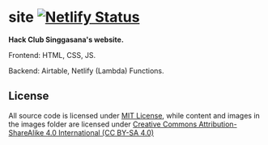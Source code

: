 # site [![Netlify Status](https://api.netlify.com/api/v1/badges/0a00eb9c-2fef-4b29-9a30-80390e15fa77/deploy-status)](https://app.netlify.com/sites/singgasana/deploys)
 __Hack Club Singgasana's website.__

 Frontend: HTML, CSS, JS.
 
 Backend: Airtable, Netlify (Lambda) Functions.

## License
 All source code is licensed under [MIT License](https://choosealicense.com/licenses/mit/), while content and images in the images folder are licensed under [Creative Commons Attribution-ShareAlike 4.0 International (CC BY-SA 4.0)](https://creativecommons.org/licenses/by-sa/4.0/) 
